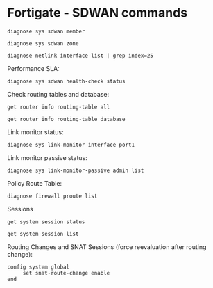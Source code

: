 # Fortigate - SDWAN commands


```
diagnose sys sdwan member
```
```
diagnose sys sdwan zone
```
```
diagnose netlink interface list | grep index=25
```
Performance SLA:
```
diagnose sys sdwan health-check status
```

Check routing tables and database:
```
get router info routing-table all
```
```
get router info routing-table database
```
Link monitor status:
```
diagnose sys link-monitor interface port1
```
Link monitor passive status:
```
diagnose sys link-monitor-passive admin list
```
Policy Route Table:
```
diagnose firewall proute list
```
Sessions 
```
get system session status
```
```
get system session list
```

Routing Changes and SNAT Sessions (force reevaluation after routing change):
```
config system global
     set snat-route-change enable
end
```